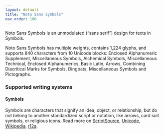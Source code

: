```yaml
---
layout: default
title: "Noto Sans Symbols"
nav_order: 100
---
```

Noto Sans Symbols is an unmodulated (“sans serif”) design for texts in Symbols. 

Noto Sans Symbols has multiple weights, contains 1,224 glyphs, and supports 840 characters from 10 Unicode blocks: Enclosed Alphanumeric Supplement, Miscellaneous Symbols, Alchemical Symbols, Miscellaneous Technical, Enclosed Alphanumerics, Basic Latin, Arrows, Combining Diacritical Marks for Symbols, Dingbats, Miscellaneous Symbols and Pictographs.


### Supported writing systems


#### Symbols

Symbols are characters that signify an idea, object, or relationship, but do not belong to another standardized script or notation, like arrows, card suit symbols, or religious icons. Read more on [ScriptSource](https://scriptsource.org/scr/Zsym), [Unicode](https://www.unicode.org/versions/Unicode13.0.0/ch22.pdf#G14025), [Wikipedia](https://en.wikipedia.org/wiki/ISO_15924:Zsym), [r12a](https://r12a.github.io/scripts/links?iso=Zsym).


